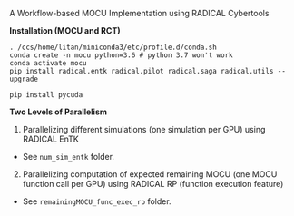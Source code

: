 A Workflow-based MOCU Implementation using RADICAL Cybertools

**Installation (MOCU and RCT)**

```
. /ccs/home/litan/miniconda3/etc/profile.d/conda.sh
conda create -n mocu python=3.6 # python 3.7 won't work
conda activate mocu
pip install radical.entk radical.pilot radical.saga radical.utils --upgrade

pip install pycuda
```

**Two Levels of Parallelism**

1. Parallelizing different simulations (one simulation per GPU) using RADICAL EnTK

* See `num_sim_entk` folder.

2. Parallelizing computation of expected remaining MOCU (one MOCU function call per GPU) using RADICAL RP (function execution feature)

* See `remainingMOCU_func_exec_rp` folder.
